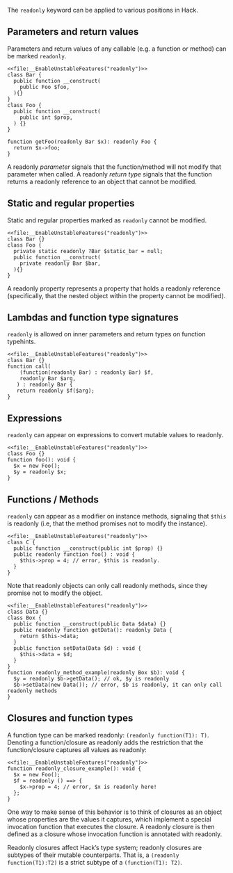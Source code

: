 The `readonly` keyword can be applied to various positions in Hack.

## Parameters and return values
Parameters and return values of any callable (e.g. a function or method) can be marked `readonly`.

``` Hack readonly_parameters.hack
<<file:__EnableUnstableFeatures("readonly")>>
class Bar {
  public function __construct(
    public Foo $foo,
  ){}
}
class Foo {
  public function __construct(
    public int $prop,
  ) {}
}

function getFoo(readonly Bar $x): readonly Foo {
  return $x->foo;
}
```

A readonly *parameter* signals that the function/method will not modify that parameter when called. A readonly *return type* signals that the function returns a readonly reference to an object that cannot be modified.

## Static and regular properties
Static and regular properties marked as `readonly` cannot be modified.

``` Hack readonly_props.hack
<<file:__EnableUnstableFeatures("readonly")>>
class Bar {}
class Foo {
  private static readonly ?Bar $static_bar = null;
  public function __construct(
    private readonly Bar $bar,
  ){}
}
```
A readonly property represents a property that holds a readonly reference (specifically, that the nested object within the property cannot be modified).


## Lambdas and function type signatures
`readonly` is allowed on inner parameters and return types on function typehints.

``` Hack readonly_function_hint.hack
<<file:__EnableUnstableFeatures("readonly")>>
class Bar {}
function call(
    (function(readonly Bar) : readonly Bar) $f,
    readonly Bar $arg,
   ) : readonly Bar {
   return readonly $f($arg);
}
```

## Expressions
`readonly` can appear on expressions to convert mutable values to readonly. 
``` Hack readonly_expressions.hack
<<file:__EnableUnstableFeatures("readonly")>>
class Foo {}
function foo(): void {
  $x = new Foo();
  $y = readonly $x;
}
```

## Functions / Methods
`readonly` can appear as a modifier on instance methods, signaling that `$this` is readonly (i.e, that the method promises not to modify the instance). 

``` Hack readonly_functions.hack.type-errors
<<file:__EnableUnstableFeatures("readonly")>>
class C {
  public function __construct(public int $prop) {}
  public readonly function foo() : void {
    $this->prop = 4; // error, $this is readonly.
  }
}
```
Note that readonly objects can only call readonly methods, since they promise not to modify the object.

``` Hack readonly_methods.hack.type-errors
<<file:__EnableUnstableFeatures("readonly")>>
class Data {}
class Box {
  public function __construct(public Data $data) {}
  public readonly function getData(): readonly Data {
    return $this->data;
  }
  public function setData(Data $d) : void {
    $this->data = $d;
  }
}
function readonly_method_example(readonly Box $b): void {
  $y = readonly $b->getData(); // ok, $y is readonly
  $b->setData(new Data()); // error, $b is readonly, it can only call readonly methods
}
```

## Closures and function types
A function type can be marked readonly: `(readonly function(T1): T)`. Denoting a function/closure as readonly adds the restriction that the function/closure captures all values as readonly:

``` Hack readonly_closures.hack.type-errors
<<file:__EnableUnstableFeatures("readonly")>>
function readonly_closure_example(): void {
  $x = new Foo();
  $f = readonly () ==> {
    $x->prop = 4; // error, $x is readonly here!
  };
}
```
One way to make sense of this behavior is to think of closures as an object whose properties are the values it captures, which implement a special invocation function that executes the closure. A readonly closure is then defined as a closure whose invocation function is annotated with readonly. 

Readonly closures affect Hack’s type system; readonly closures are subtypes of their mutable counterparts. That is, a `(readonly function(T1):T2)` is a strict subtype of a `(function(T1): T2)`.


